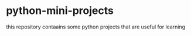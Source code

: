 # python-mini-projects
this repository contaains  some python projects that are useful for learning
